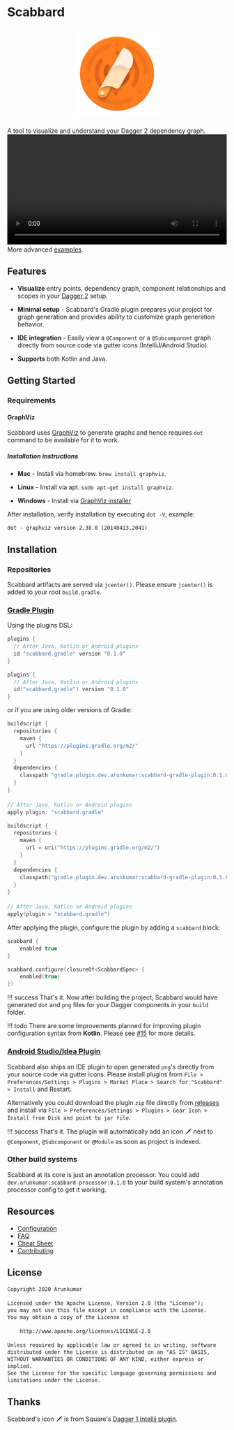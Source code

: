 # Scabbard

<p align="center">
<img src="images/scabbard-icon.png" 
width="190" hspace="10" vspace="10">
</p>

A tool to visualize and understand your Dagger 2 dependency graph.
<br>
<video width="100%" controls>
  <source src="video/ViewComponent.mp4" type="video/mp4">
  Your browser does not support the video tag.
</video>
More advanced [examples](examples.md).

## Features

* **Visualize** entry points, dependency graph, component relationships and scopes in your [Dagger 2](https://github.com/google/dagger) setup.

* **Minimal setup** - Scabbard's Gradle plugin prepares your project for graph generation and provides ability to customize graph generation behavior.

* **IDE integration** - Easily view a `@Component` or a `@Subcomponnet` graph directly from source code via gutter icons (IntelliJ/Android Studio).

* **Supports** both Kotlin and Java.

## Getting Started

### Requirements

#### GraphViz

Scabbard uses [GraphViz](https://www.graphviz.org/) to generate graphs and hence requires `dot` command to be available for it to work.

##### Installation instructions

* **Mac** - Install via homebrew. `brew install graphviz`.

* **Linux** - Install via apt. `sudo apt-get install graphviz`.

* **Windows** - Install via [GraphViz installer](https://graphviz.gitlab.io/_pages/Download/Download_windows.html)

After installation, verify installation by executing `dot -V`, example:

```code
dot - graphviz version 2.38.0 (20140413.2041)
```

## Installation

### Repositories

Scabbard artifacts are served via `jcenter()`. Please ensure `jcenter()` is added to your root `build.gradle`.

### [Gradle Plugin](https://plugins.gradle.org/plugin/scabbard.gradle)

Using the plugins DSL:

```Groovy tab=
plugins {
  // After Java, Kotlin or Android plugins  
  id "scabbard.gradle" version "0.1.0"
}
```

```Kotlin tab=
plugins {
  // After Java, Kotlin or Android plugins  
  id("scabbard.gradle") version "0.1.0"
}
```

or if you are using older versions of Gradle:

```Groovy tab=
buildscript {
  repositories {
    maven {
      url "https://plugins.gradle.org/m2/"
    }
  }
  dependencies {
    classpath "gradle.plugin.dev.arunkumar:scabbard-gradle-plugin:0.1.0"
  }
}

// After Java, Kotlin or Android plugins
apply plugin: "scabbard.gradle"
```

```Kotlin tab=
buildscript {
  repositories {
    maven {
      url = uri("https://plugins.gradle.org/m2/")
    }
  }
  dependencies {
    classpath("gradle.plugin.dev.arunkumar:scabbard-gradle-plugin:0.1.0")
  }
}

// After Java, Kotlin or Android plugins
apply(plugin = "scabbard.gradle")
```

After applying the plugin, configure the plugin by adding a `scabbard` block:

```Groovy tab=
scabbard {
    enabled true
}
```

```Kotlin tab=
scabbard.configure(closureOf<ScabbardSpec> {
    enabled(true)
})
```

!!! success
    That's it. Now after building the project, Scabbard would have generated `dot` and `png` files for your Dagger components in your `build` folder.

!!! todo
    There are some improvements planned for improving plugin configuration syntax from **Kotlin**. Please see [#15](https://github.com/arunkumar9t2/scabbard/issues/15) for more details.

### [Android Studio/Idea Plugin](https://plugins.jetbrains.com/plugin/13548-scabbard--dagger-2-visualizer/)

Scabbard also ships an IDE plugin to open generated `png`'s directly from your source code via gutter icons. Please install plugins from `File > Preferences/Settings > Plugins > Market Place > Search for "Scabbard" > Install` and Restart.

Alternatively you could download the plugin `zip` file directly from [releases](https://github.com/arunkumar9t2/scabbard/releases) and install via `File > Preferences/Settings > Plugins > Gear Icon > Install from Disk and point to jar file`.

!!! success
    That's it. The plugin will automatically add an icon 🗡 next to `@Component`, `@Subcomponent` or `@Module` as soon as project is indexed.

### Other build systems

Scabbard at its core is just an annotation processor. You could add `dev.arunkumar:scabbard-processor:0.1.0` to your build system's annotation processor config to get it working.

## Resources

* [Configuration](configuration.md)
* [FAQ](faq.md)
* [Cheat Sheet](cheat-sheet.md)
* [Contributing](contributing.md)

## License

    Copyright 2020 Arunkumar

    Licensed under the Apache License, Version 2.0 (the "License");
    you may not use this file except in compliance with the License.
    You may obtain a copy of the License at

        http://www.apache.org/licenses/LICENSE-2.0

    Unless required by applicable law or agreed to in writing, software
    distributed under the License is distributed on an "AS IS" BASIS,
    WITHOUT WARRANTIES OR CONDITIONS OF ANY KIND, either express or implied.
    See the License for the specific language governing permissions and
    limitations under the License.

## Thanks

Scabbard's icon 🗡 is from Square's [Dagger 1 Intellij plugin](https://github.com/square/dagger-intellij-plugin).
